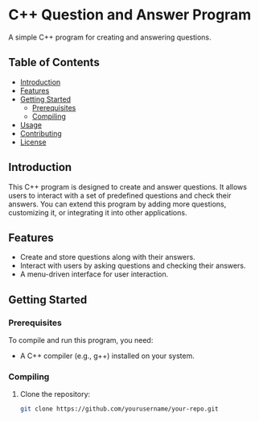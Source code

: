 # C++ Question and Answer Program

A simple C++ program for creating and answering questions.

## Table of Contents

- [Introduction](#introduction)
- [Features](#features)
- [Getting Started](#getting-started)
  - [Prerequisites](#prerequisites)
  - [Compiling](#compiling)
- [Usage](#usage)
- [Contributing](#contributing)
- [License](#license)

## Introduction

This C++ program is designed to create and answer questions. It allows users to interact with a set of predefined questions and check their answers. You can extend this program by adding more questions, customizing it, or integrating it into other applications.

## Features

- Create and store questions along with their answers.
- Interact with users by asking questions and checking their answers.
- A menu-driven interface for user interaction.

## Getting Started

### Prerequisites

To compile and run this program, you need:

- A C++ compiler (e.g., g++) installed on your system.

### Compiling

1. Clone the repository:

   ```bash
   git clone https://github.com/yourusername/your-repo.git
